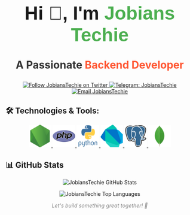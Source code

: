 <h1 align="center" style="font-size: 50px; font-family: 'Arial', sans-serif;">Hi 👋, I'm <span style="color: #4CAF50;">Jobians Techie</span></h1>
<p align="center" style="font-size: 28px; font-weight: bold; color: #333;">A Passionate <span style="color: #FF5733;">Backend Developer</span></p>

<!-- Social Badges and My Links -->
<p align="center"> 
    <a href="https://twitter.com/jobianstechie" target="_blank">
        <img src="https://img.shields.io/twitter/follow/jobianstechie?logo=x&style=for-the-badge" alt="Follow JobiansTechie on Twitter" />
    </a> 
    <a href="https://t.me/jobianstechie" target="_blank">
        <img src="https://img.shields.io/badge/Telegram-JobiansTechie-blue?logo=telegram&style=for-the-badge" alt="Telegram: JobiansTechie" />
    </a>
    <a href="mailto:jobianstechie@gmail.com" target="_blank">
        <img src="https://img.shields.io/badge/Email-jobianstechie%40gmail.com-red?logo=gmail&style=for-the-badge" alt="Email JobiansTechie" />
    </a>
</p>

<!-- Languages and Tools Section with Icons -->
## 🛠️ Technologies & Tools:
<p align="center"> 
    <a href="https://nodejs.org" target="_blank">
        <img src="https://raw.githubusercontent.com/devicons/devicon/master/icons/nodejs/nodejs-original.svg" alt="Node.js" width="60" height="60" />
    </a>
    <a href="https://www.php.net" target="_blank">
        <img src="https://raw.githubusercontent.com/devicons/devicon/master/icons/php/php-original.svg" alt="PHP" width="60" height="60" />
    </a>
    <a href="https://www.python.org" target="_blank">
        <img src="https://raw.githubusercontent.com/devicons/devicon/master/icons/python/python-original-wordmark.svg" alt="Python" width="60" height="60" />
    </a>
    <a href="https://dart.dev" target="_blank">
        <img src="https://raw.githubusercontent.com/devicons/devicon/master/icons/dart/dart-original.svg" alt="Dart" width="60" height="60" />
    </a>
    <a href="https://www.postgresql.org" target="_blank">
        <img src="https://raw.githubusercontent.com/devicons/devicon/master/icons/postgresql/postgresql-original.svg" alt="PostgreSQL" width="60" height="60" />
    </a>
    <a href="https://www.mongodb.com" target="_blank">
        <img src="https://raw.githubusercontent.com/devicons/devicon/master/icons/mongodb/mongodb-original.svg" alt="MongoDB" width="60" height="60" />
    </a>
</p>

<!-- GitHub Stats -->
## 📊 GitHub Stats
<p align="center">
    <img src="https://github-readme-stats.vercel.app/api?username=jobians&show_icons=true&hide_title=true&count_private=true&theme=radical&hide=prs" alt="JobiansTechie GitHub Stats" width="400" />
</p>

<p align="center">
    <img src="https://github-readme-stats.vercel.app/api/top-langs?username=jobians&show_icons=true&locale=en&layout=compact&theme=radical" alt="JobiansTechie Top Languages" width="400" />
</p>

<!-- Footer Section -->
<p align="center" style="font-size: 14px; color: #888;">
    <i>Let's build something great together! 🚀</i>
</p>
